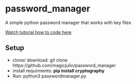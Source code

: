 # password_manager
<p>A simple python password manager that works with key files</p>
<a target="_blanck" href="https://www.youtube.com/watch?v=O8596GPSJV4">Watch tutorial how to code here </a>

<h2> Setup </h2>
<ul>
  <li> clone/ download: git clone https://github.com/magicjulio/password_manager </li>
  <li> install requirments: <strong>pip install cryptography</strong></li>
  <li> Run: python3 passwordmanager.py </li>
